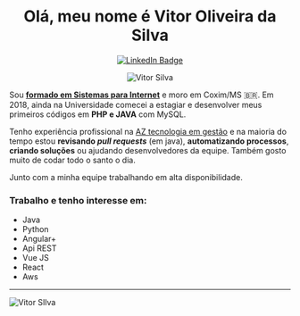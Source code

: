 <div id="badges" align="center">
 
<h1>Olá, meu nome é Vitor Oliveira da Silva</h1>
 
<a href="https://www.linkedin.com/in/vitor-silva-developer/">
    <img src="https://img.shields.io/badge/LinkedIn-blue?style=for-the-badge&logo=linkedin&logoColor=white" alt="LinkedIn Badge"/>
</a>
 
![Vitor Silva](https://github-readme-stats.vercel.app/api?username=vit10load&hide=contribs&count_private=true&show_icons=true&theme=tokyonight)
 
</div>
 
Sou **[formado em Sistemas para Internet](https://github.com/vit10load/vit10load/files/9863356/diploma.pdf)** e moro em Coxim/MS :brazil:. Em 2018, ainda na Universidade comecei a estagiar e desenvolver meus primeiros códigos em **PHP e JAVA** com MySQL.
 
Tenho experiência profissional na [AZ tecnologia em gestão](https://www.azi.com.br/) e na maioria do tempo estou **revisando *pull requests*** (em java), **automatizando processos**, **criando soluções** ou ajudando desenvolvedores da equipe. Também gosto muito de codar todo o santo o dia.
 
Junto com a minha equipe trabalhando em alta disponibilidade.
 
### Trabalho e tenho interesse em:
 
 - Java
 - Python
 - Angular+
 - Api REST
 - Vue JS
 - React
 - Aws
 
---

![Vitor SIlva](https://komarev.com/ghpvc/?username=vit10load)

